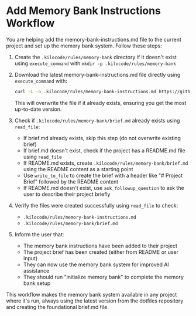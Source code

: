 # Add Memory Bank Instructions Workflow

You are helping add the memory-bank-instructions.md file to the current project and set up the memory bank system. Follow these steps:

1. Create the `.kilocode/rules/memory-bank` directory if it doesn't exist using `execute_command` with `mkdir -p .kilocode/rules/memory-bank`

2. Download the latest memory-bank-instructions.md file directly using `execute_command` with:

   ```bash
   curl -L -o .kilocode/rules/memory-bank-instructions.md https://github.com/nalabelle/dotfiles/raw/refs/heads/main/.kilocode/rules/memory-bank-instructions.md
   ```

   This will overwrite the file if it already exists, ensuring you get the most up-to-date version.

3. Check if `.kilocode/rules/memory-bank/brief.md` already exists using `read_file`:
   - If brief.md already exists, skip this step (do not overwrite existing brief)
   - If brief.md doesn't exist, check if the project has a README.md file using `read_file`
   - If README.md exists, create `.kilocode/rules/memory-bank/brief.md` using the README content as a starting point
   - Use `write_to_file` to create the brief with a header like "# Project Brief" followed by the README content
   - If README.md doesn't exist, use `ask_followup_question` to ask the user to describe their project briefly

4. Verify the files were created successfully using `read_file` to check:
   - `.kilocode/rules/memory-bank-instructions.md`
   - `.kilocode/rules/memory-bank/brief.md`

5. Inform the user that:
   - The memory bank instructions have been added to their project
   - The project brief has been created (either from README or user input)
   - They can now use the memory bank system for improved AI assistance
   - They should run "initialize memory bank" to complete the memory bank setup

This workflow makes the memory bank system available in any project where it's run, always using the latest version from the dotfiles repository and creating the foundational brief.md file.
